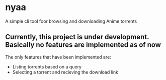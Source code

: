 # nyaa
A simple cli tool foor browsing and downloading Anime torrents

## Currently, this project is under development. Basically no features are implemented as of now
The only features that have been implemented are:
- Listing torrents based on a query
- Selecting a torrent and recieving the download link
